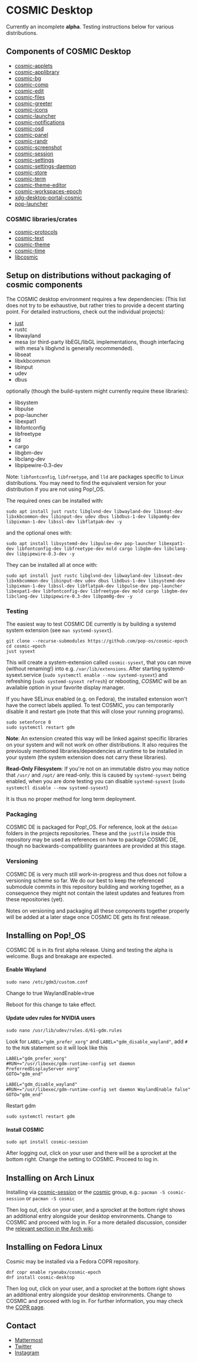 # COSMIC Desktop

Currently an incomplete **alpha**. Testing instructions below for various distributions.


## Components of COSMIC Desktop
* [cosmic-applets](https://github.com/pop-os/cosmic-applets)
* [cosmic-applibrary](https://github.com/pop-os/cosmic-applibrary)
* [cosmic-bg](https://github.com/pop-os/cosmic-bg)
* [cosmic-comp](https://github.com/pop-os/cosmic-comp)
* [cosmic-edit](https://github.com/pop-os/cosmic-edit)
* [cosmic-files](https://github.com/pop-os/cosmic-files)
* [cosmic-greeter](https://github.com/pop-os/cosmic-greeter)
* [cosmic-icons](https://github.com/pop-os/cosmic-icons)
* [cosmic-launcher](https://github.com/pop-os/cosmic-launcher)
* [cosmic-notifications](https://github.com/pop-os/cosmic-notifications)
* [cosmic-osd](https://github.com/pop-os/cosmic-osd)
* [cosmic-panel](https://github.com/pop-os/cosmic-panel)
* [cosmic-randr](https://github.com/pop-os/cosmic-randr)
* [cosmic-screenshot](https://github.com/pop-os/cosmic-screenshot)
* [cosmic-session](https://github.com/pop-os/cosmic-session)
* [cosmic-settings](https://github.com/pop-os/cosmic-settings)
* [cosmic-settings-daemon](https://github.com/pop-os/cosmic-settings-daemon)
* [cosmic-store](https://github.com/pop-os/cosmic-store)
* [cosmic-term](https://github.com/pop-os/cosmic-term)
* [cosmic-theme-editor](https://github.com/pop-os/cosmic-theme-editor)
* [cosmic-workspaces-epoch](https://github.com/pop-os/cosmic-workspaces-epoch)
* [xdg-desktop-portal-cosmic](https://github.com/pop-os/xdg-desktop-portal-cosmic)
* [pop-launcher](https://github.com/pop-os/launcher)

### COSMIC libraries/crates

* [cosmic-protocols](https://github.com/pop-os/cosmic-protocols)
* [cosmic-text](https://github.com/pop-os/cosmic-text)
* [cosmic-theme](https://github.com/pop-os/cosmic-theme)
* [cosmic-time](https://github.com/pop-os/cosmic-time)
* [libcosmic](https://github.com/pop-os/libcosmic)

## Setup on distributions without packaging of cosmic components

The COSMIC desktop environment requires a few dependencies:
(This list does not try to be exhaustive, but rather tries to provide a decent starting point. For detailed instructions, check out the individual projects):

- [just](https://github.com/casey/just)
- rustc
- libwayland
- mesa (or third-party libEGL/libGL implementations, though interfacing with mesa's libglvnd is generally recommended).
- libseat
- libxkbcommon
- libinput
- udev
- dbus

optionally (though the build-system might currently require these libraries):
- libsystem
- libpulse
- pop-launcher
- libexpat1
- libfontconfig
- libfreetype
- lld
- cargo
- libgbm-dev
- libclang-dev
- libpipewire-0.3-dev

Note: `libfontconfig`, `libfreetype`, and `lld` are packages specific to Linux distributions. You may need to find the equivalent version for your distribution if you are not using Pop!_OS.

The required ones can be installed with:
```
sudo apt install just rustc libglvnd-dev libwayland-dev libseat-dev libxkbcommon-dev libinput-dev udev dbus libdbus-1-dev libpam0g-dev libpixman-1-dev libssl-dev libflatpak-dev -y
```

and the optional ones with:
```
sudo apt install libsystemd-dev libpulse-dev pop-launcher libexpat1-dev libfontconfig-dev libfreetype-dev mold cargo libgbm-dev libclang-dev libpipewire-0.3-dev -y
```

They can be installed all at once with:
```
sudo apt install just rustc libglvnd-dev libwayland-dev libseat-dev libxkbcommon-dev libinput-dev udev dbus libdbus-1-dev libsystemd-dev libpixman-1-dev libssl-dev libflatpak-dev libpulse-dev pop-launcher libexpat1-dev libfontconfig-dev libfreetype-dev mold cargo libgbm-dev libclang-dev libpipewire-0.3-dev libpam0g-dev -y
```

### Testing

The easiest way to test COSMIC DE currently is by building a systemd system extension (see `man systemd-sysext`).

```
git clone --recurse-submodules https://github.com/pop-os/cosmic-epoch
cd cosmic-epoch
just sysext
```

This will create a system-extension called `cosmic-sysext`, that you can move (without renaming!) into e.g. `/var/lib/extensions`.
After starting systemd-sysext.service (`sudo systemctl enable --now systemd-sysext`) and refreshing (`sudo systemd-sysext refresh`) or rebooting,
*COSMIC* will be an available option in your favorite display manager.

If you have SELinux enabled (e.g. on Fedora), the installed extension won't have the correct labels applied.
To test COSMIC, you can temporarily disable it and restart `gdm` (note that this will close your running programs).

```shell
sudo setenforce 0
sudo systemctl restart gdm
```

**Note**: An extension created this way will be linked against specific libraries on your system and will not work on other distributions.
It also requires the previously mentioned libraries/dependencies at runtime to be installed in your system (the system extension does not carry these libraries).

**Read-Only Filesystem**: If you're not on an immutable distro you may notice that `/usr/` and `/opt/` are read-only.
this is caused by `systemd-sysext` being enabled, when you are done testing you can disable `systemd-sysext` (`sudo systemctl disable --now systemd-sysext`)

It is thus no proper method for long term deployment.

### Packaging

COSMIC DE is packaged for Pop!_OS. For reference, look at the `debian` folders in the projects repositories.
These and the `justfile` inside this repository may be used as references on how to package COSMIC DE, though no backwards-compatibility guarantees are provided at this stage.

### Versioning

COSMIC DE is very much still work-in-progress and thus does not follow a versioning scheme so far.
We do our best to keep the referenced submodule commits in this repository building and working together, as a consequence they might not contain the latest updates and features from these repositories (yet).

Notes on versioning and packaging all these components together properly will be added at a later stage once COSMIC DE gets its first release.

## Installing on Pop!_OS
COSMIC DE is in its first alpha release. Using and testing the alpha is welcome. Bugs and breakage are expected.

#### Enable Wayland
`sudo nano /etc/gdm3/custom.conf`

Change to true
WaylandEnable=true

Reboot for this change to take effect.

#### Update udev rules for NVIDIA users

```shell
sudo nano /usr/lib/udev/rules.d/61-gdm.rules
```

Look for `LABEL="gdm_prefer_xorg"` and `LABEL="gdm_disable_wayland"`, add `#` to the `RUN` statement so it will look like this

```
LABEL="gdm_prefer_xorg"
#RUN+="/usr/libexec/gdm-runtime-config set daemon PreferredDisplayServer xorg"
GOTO="gdm_end"

LABEL="gdm_disable_wayland"
#RUN+="/usr/libexec/gdm-runtime-config set daemon WaylandEnable false"
GOTO="gdm_end"
```

Restart gdm

```shell
sudo systemctl restart gdm
```

#### Install COSMIC
`sudo apt install cosmic-session`

After logging out, click on your user and there will be a sprocket at the bottom right. Change the setting to COSMIC. Proceed to log in.

## Installing on Arch Linux
Installing via [cosmic-session](https://archlinux.org/packages/extra/x86_64/cosmic-session/) or the [cosmic](https://archlinux.org/groups/x86_64/cosmic/) group, e.g.:
`pacman -S cosmic-session` or `pacman -S cosmic`

Then log out, click on your user, and a sprocket at the bottom right shows an additional entry alongside your desktop environments. Change to COSMIC and proceed with log in.
For a more detailed discussion, consider the [relevant section in the Arch wiki](https://wiki.archlinux.org/title/COSMIC).

## Installing on Fedora Linux
Cosmic may be installed via a Fedora COPR repository.
```
dnf copr enable ryanabx/cosmic-epoch
dnf install cosmic-desktop
```

Then log out, click on your user, and a sprocket at the bottom right shows an additional entry alongside your desktop environments. Change to COSMIC and proceed with log in.
For further information, you may check the [COPR page](https://copr.fedorainfracloud.org/coprs/ryanabx/cosmic-epoch/).

## Contact
- [Mattermost](https://chat.pop-os.org/)
- [Twitter](https://twitter.com/pop_os_official)
- [Instagram](https://www.instagram.com/pop_os_official/)
